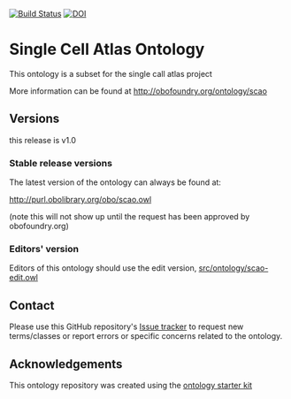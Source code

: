 [![Build Status](https://travis-ci.org/S2Ola/scao.svg?branch=master)](https://travis-ci.org/S2Ola/scao)
[![DOI](https://zenodo.org/badge/13996/S2Ola/scao.svg)](https://zenodo.org/badge/latestdoi/13996/S2Ola/scao)

# Single Cell Atlas Ontology

This ontology is a subset for the single call atlas project 

More information can be found at http://obofoundry.org/ontology/scao

## Versions
this release is v1.0

### Stable release versions

The latest version of the ontology can always be found at:

http://purl.obolibrary.org/obo/scao.owl

(note this will not show up until the request has been approved by obofoundry.org)

### Editors' version

Editors of this ontology should use the edit version, [src/ontology/scao-edit.owl](src/ontology/scao-edit.owl)

## Contact

Please use this GitHub repository's [Issue tracker](https://github.com/S2Ola/scao/issues) to request new terms/classes or report errors or specific concerns related to the ontology.

## Acknowledgements

This ontology repository was created using the [ontology starter kit](https://github.com/INCATools/ontology-starter-kit)
